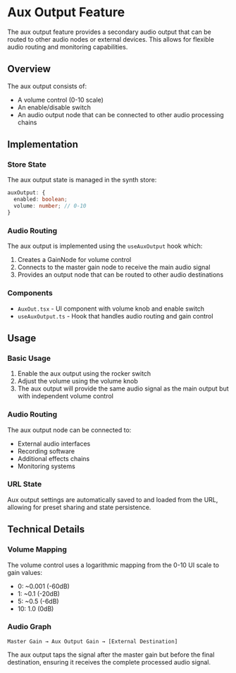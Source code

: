 # Aux Output Feature

The aux output feature provides a secondary audio output that can be routed to other audio nodes or external devices. This allows for flexible audio routing and monitoring capabilities.

## Overview

The aux output consists of:

- A volume control (0-10 scale)
- An enable/disable switch
- An audio output node that can be connected to other audio processing chains

## Implementation

### Store State

The aux output state is managed in the synth store:

```typescript
auxOutput: {
  enabled: boolean;
  volume: number; // 0-10
}
```

### Audio Routing

The aux output is implemented using the `useAuxOutput` hook which:

1. Creates a GainNode for volume control
2. Connects to the master gain node to receive the main audio signal
3. Provides an output node that can be routed to other audio destinations

### Components

- `AuxOut.tsx` - UI component with volume knob and enable switch
- `useAuxOutput.ts` - Hook that handles audio routing and gain control

## Usage

### Basic Usage

1. Enable the aux output using the rocker switch
2. Adjust the volume using the volume knob
3. The aux output will provide the same audio signal as the main output but with independent volume control

### Audio Routing

The aux output node can be connected to:

- External audio interfaces
- Recording software
- Additional effects chains
- Monitoring systems

### URL State

Aux output settings are automatically saved to and loaded from the URL, allowing for preset sharing and state persistence.

## Technical Details

### Volume Mapping

The volume control uses a logarithmic mapping from the 0-10 UI scale to gain values:

- 0: ~0.001 (-60dB)
- 1: ~0.1 (-20dB)
- 5: ~0.5 (-6dB)
- 10: 1.0 (0dB)

### Audio Graph

```
Master Gain → Aux Output Gain → [External Destination]
```

The aux output taps the signal after the master gain but before the final destination, ensuring it receives the complete processed audio signal.
